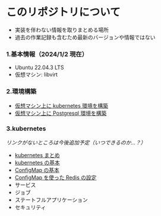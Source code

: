 # このリポジトリについて

- 実装を伴わない情報を取りまとめる場所
- 過去の作業記録も含むため最新のバージョンや情報ではない

### 1.基本情報（2024/1/2 現在）

- Ubuntu 22.04.3 LTS
- 仮想マシン: libvirt

### 2.環境構築

- [仮想マシン上に kubernetes 環境を構築](1.Building/build-k8s.md)
- [仮想マシン上に Postgresql 環境を構築](1.Building/build-postgresql.md)

### 3.kubernetes

_リンクがないところは今後追加予定（いつできるのか…？）_

- [kubernetes まとめ](2.Kubernetes/01.cheatsheet.md)
- [kubernetes の基本](2.Kubernetes/02.01_basic.md)
- [ConfigMap の基本](2.Kubernetes/02.02.1_configmap.md)
- [ConfigMap を使った Redis の設定](2.Kubernetes/02.02.2_configmap.md)
- サービス
- ジョブ
- ステートフルアプリケーション
- セキュリティ
